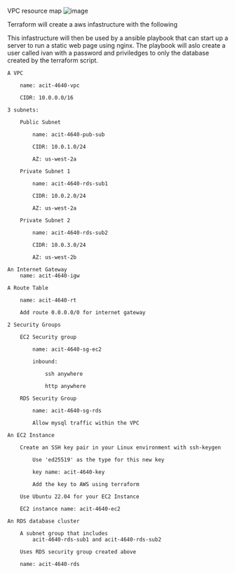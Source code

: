 VPC resource map
![image](https://user-images.githubusercontent.com/50000851/226459643-79998f48-a3d1-4ffc-bd90-94d0ec2211ee.png)


Terraform will create a aws infastructure with the following

This infastructure will then be used by a ansible playbook that can start up a server to run a static web page using nginx. 
The playbook will aslo create a user called ivan with a password and priviledges to only the database created by the terraform script.

    A VPC

        name: acit-4640-vpc

        CIDR: 10.0.0.0/16

    3 subnets:

        Public Subnet

            name: acit-4640-pub-sub

            CIDR: 10.0.1.0/24

            AZ: us-west-2a

        Private Subnet 1

            name: acit-4640-rds-sub1

            CIDR: 10.0.2.0/24

            AZ: us-west-2a

        Private Subnet 2

            name: acit-4640-rds-sub2

            CIDR: 10.0.3.0/24

            AZ: us-west-2b

    An Internet Gateway
        name: acit-4640-igw

    A Route Table

        name: acit-4640-rt

        Add route 0.0.0.0/0 for internet gateway

    2 Security Groups

        EC2 Security group

            name: acit-4640-sg-ec2

            inbound:

                ssh anywhere

                http anywhere

        RDS Security Group

            name: acit-4640-sg-rds

            Allow mysql traffic within the VPC

    An EC2 Instance

        Create an SSH key pair in your Linux environment with ssh-keygen

            Use 'ed25519' as the type for this new key

            key name: acit-4640-key

            Add the key to AWS using terraform

        Use Ubuntu 22.04 for your EC2 Instance

        EC2 instance name: acit-4640-ec2

    An RDS database cluster

        A subnet group that includes
            acit-4640-rds-sub1 and acit-4640-rds-sub2

        Uses RDS security group created above

        name: acit-4640-rds
